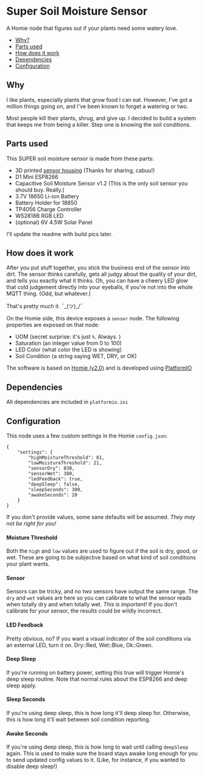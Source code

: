 # Super Soil Moisture Sensor

A Homie node that figures out if your plants need some watery love.

<!-- TOC depthFrom:2 -->

- [Why?](#why)
- [Parts used](#parts-used)
- [How does it work](#how-does-it-work)
- [Dependencies](#dependencies)
- [Configuration](#configuration)

<!-- /TOC -->

## Why
I like plants, especially plants that grow food I can eat. However, I've got a million things going on, and I've been known to forget a watering or two.

Most people kill their plants, shrug, and give up. I decided to build a system that keeps me from being a killer. Step one is knowing the soil conditions.

## Parts used
This SUPER soil moisture sensor is made from these parts:
- 3D printed [sensor housing](https://www.thingiverse.com/thing:3658789) (Thanks for sharing, cabuu!) 
- D1 Mini ESP8266
- Capacitive Soil Moisture Sensor v1.2 (This is the only soil sensor you should buy. Really.)
- 3.7V 18650 Li-ion Battery
- Battery Holder for 18650
- TP4056 Charge Controller
- WS2818B RGB LED
- (optional) 6V 4.5W Solar Panel

I'll update the readme with build pics later.

## How does it work
After you put stuff together, you stick the business end of the sensor into dirt. The sensor thinks carefully, gets all judgy about the quality of your dirt, and tells you exactly what it thinks. Oh, you can have a cheery LED glow that cold judgement directly into your eyeballs, if you're not into the whole MQTT thing. (Odd, but whatever.)

That's pretty much it. ¯\_(ツ)_/¯

On the Homie side, this device exposes a `sensor` node. The following properties are exposed on that node:
- UOM (secret surprise: it's just `%`. Always. )
- Saturation (an integer value from 0 to 100)
- LED Color (what color the LED is showing)
- Soil Condition (a string saying WET, DRY, or OK)

The software is based on [Homie (v2.0)](https://github.com/marvinroger/homie-esp8266) and is developed using [PlatformIO](https://github.com/platformio)

## Dependencies

All dependencies are included in `platformio.ini`

## Configuration

This node uses a few custom settings in the Homie `config.json`:

```
{
    "settings": {
        "highMoistureThreshold": 81,
        "lowMoistureThreshold": 21,
        "sensorDry": 830,
        "sensorWet": 380,
        "ledFeedback": true,
        "deepSleep": false,
        "sleepSeconds": 300,
        "awakeSeconds": 20
    }
}
```

If you don't provide values, some sane defaults will be assumed. *They may not be right for you!*

#### Moisture Threshold

Both the `high` and `low` values are used to figure out if the soil is dry, good, or wet. These are going to be subjective based on what kind of soil conditions your plant wants. 

#### Sensor

Sensors can be tricky, and no two sensors have output the same range. The `dry` and `wet` values are here so you can calibrate to what the sensor reads when totally dry and when totally wet. _This is important!_ If you don't calibrate for your sensor, the results could be wildly incorrect.

#### LED Feedback

Pretty obvious, no? If you want a visual indicator of the soil conditions via an external LED, turn it on. Dry::Red, Wet::Blue, Ok::Green. 

#### Deep Sleep

If you're running on battery power, setting this true will trigger Homie's deep sleep routine. Note that normal rules about the ESP8266 and deep sleep apply.

#### Sleep Seconds

If you're using deep sleep, this is how long it'll deep sleep for. Otherwise, this is how long it'll wait between soil condition reporting.

#### Awake Seconds

If you're using deep sleep, this is how long to wait until calling `deepSleep` again. This is used to make sure the board stays awake long enough for you to send updated config values to it. (Like, for instance, if you wanted to disable deep sleep!)